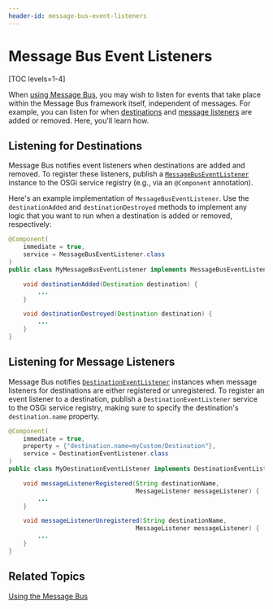 ```yaml
---
header-id: message-bus-event-listeners
---
```


# Message Bus Event Listeners

[TOC levels=1-4]

When 
[using Message Bus](/docs/7-2/frameworks/-/knowledge_base/f/using-the-message-bus), 
you may wish to listen for events that take place within the Message Bus 
framework itself, independent of messages. For example, you can listen for when 
[destinations](/docs/7-2/frameworks/-/knowledge_base/f/using-the-message-bus#messaging-destinations) 
and 
[message listeners](/docs/7-2/frameworks/-/knowledge_base/f/using-the-message-bus#message-listeners) 
are added or removed. Here, you'll learn how. 

## Listening for Destinations

Message Bus notifies event listeners when destinations are added and removed. To 
register these listeners, publish a 
[`MessageBusEventListener`](@platform-ref@/7.2-latest/javadocs/portal-kernel/com/liferay/portal/kernel/messaging/MessageBusEventListener.html) 
instance to the OSGi service registry (e.g., via an `@Component` annotation).

Here's an example implementation of `MessageBusEventListener`. Use the 
`destinationAdded` and `destinationDestroyed` methods to implement any logic 
that you want to run when a destination is added or removed, respectively: 

```java
@Component(
    immediate = true,
    service = MessageBusEventListener.class
)
public class MyMessageBusEventListener implements MessageBusEventListener {

    void destinationAdded(Destination destination) {
        ...
    }

    void destinationDestroyed(Destination destination) {
        ...
    }
}
```

## Listening for Message Listeners

Message Bus notifies 
[`DestinationEventListener`](@platform-ref@/7.2-latest/javadocs/portal-kernel/com/liferay/portal/kernel/messaging/DestinationEventListener.html) 
instances when message listeners for destinations are either registered or 
unregistered. To register an event listener to a destination, publish a 
`DestinationEventListener` service to the OSGi service registry, making sure to 
specify the destination's `destination.name` property. 

```java
@Component(
    immediate = true,
    property = {"destination.name=myCustom/Destination"},
    service = DestinationEventListener.class
)
public class MyDestinationEventListener implements DestinationEventListener {

    void messageListenerRegistered(String destinationName,
                                   MessageListener messageListener) {
        ...
    }

    void messageListenerUnregistered(String destinationName,
                                   MessageListener messageListener) {
        ...
    }
}
```

## Related Topics

[Using the Message Bus](/docs/7-2/frameworks/-/knowledge_base/f/using-the-message-bus)
